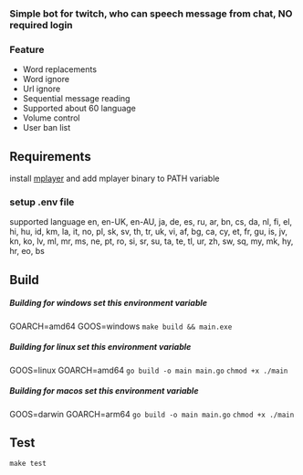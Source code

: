 ### Simple bot for twitch, who can speech message from chat, NO required login

### Feature

- Word replacements
- Word ignore
- Url ignore
- Sequential message reading
- Supported about 60 language
- Volume control
- User ban list

## Requirements

install
[mplayer](http://www.mplayerhq.hu/design7/dload.html) and add mplayer binary to PATH variable

### setup .env file

supported language en, en-UK, en-AU, ja, de, es, ru, ar, bn, cs, da, nl, fi, el, hi, hu, id, km, la, it, no, pl, sk, sv,
th, tr, uk, vi, af, bg, ca, cy, et, fr, gu, is, jv, kn, ko, lv, ml, mr, ms, ne, pt, ro, si, sr, su, ta, te, tl, ur, zh,
sw, sq, my, mk, hy, hr, eo, bs

## Build

##### Building for windows set this environment variable

GOARCH=amd64 GOOS=windows
```make build && main.exe```

##### Building for linux set this environment variable

GOOS=linux GOARCH=amd64
```go build -o main main.go```
```chmod +x ./main```

##### Building for macos set this environment variable

GOOS=darwin GOARCH=arm64
```go build -o main main.go```
```chmod +x ./main```

## Test
```make test```